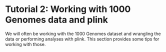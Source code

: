 # Tutorial 2: Working with 1000 Genomes data and plink

We will often be working with the 1000 Genomes dataset and wrangling the data or performing analyses with plink. This section provides some tips for working with those.

```{tableofcontents}
```